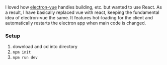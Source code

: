 I loved how [electron-vue](https://github.com/SimulatedGREG/electron-vue) handles building, etc. but wanted to use React. As a result, I have basically replaced vue with react, keeping the fundamental idea of electron-vue the same. It features hot-loading for the client and automatically restarts the electron app when main code is changed.

### Setup
1) download and cd into directory
2) `npm init`
3) `npm run dev`